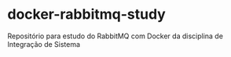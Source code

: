 # docker-rabbitmq-study
Repositório para estudo do RabbitMQ com Docker da disciplina de Integração de Sistema

